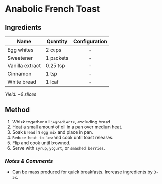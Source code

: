 # Anabolic French Toast

## Ingredients

| Name            | Quantity  | Configuration |
| --------------- | --------- | :-----------: |
| Egg whites      | 2 cups    |       -       |
| Sweetener       | 1 packets |       -       |
| Vanilla extract | 0.25 tsp  |       -       |
| Cinnamon        | 1 tsp     |       -       |
| White bread     | 1 loaf    |       -       |

_Yield: ~6 slices_

## Method

1. Whisk together all `ingredients`, excluding bread.
1. Heat a small amount of oil in a pan over medium heat.
1. Soak `bread` in `egg mix` and place in pan.
1. `Reduce heat to low` and cook until toast releases.
1. Flip and cook until browned.
1. Serve with `syrup`, `yogurt`, or `smashed berries`.

### _Notes & Comments_

- Can be mass produced for quick breakfasts. Increase ingredients by `3-5x`.
